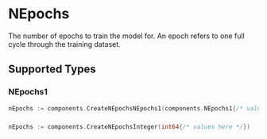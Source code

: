 # NEpochs

The number of epochs to train the model for. An epoch refers to one full cycle
through the training dataset.



## Supported Types

### NEpochs1

```go
nEpochs := components.CreateNEpochsNEpochs1(components.NEpochs1{/* values here */})
```

### 

```go
nEpochs := components.CreateNEpochsInteger(int64{/* values here */})
```

